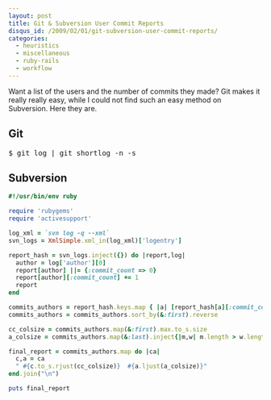 ```yaml
--- 
layout: post
title: Git & Subversion User Commit Reports
disqus_id: /2009/02/01/git-subversion-user-commit-reports/
categories: 
  - heuristics
  - miscellaneous
  - ruby-rails
  - workflow
---
```



<p>
  Want a list of the users and the number of commits they made? Git makes it really really easy, while I could not find such an easy method on Subversion. Here they are.
</p>


<h2>Git</h2>

<pre class="command">
$ git log | git shortlog -n -s
</pre>


<h2>Subversion</h2>

```ruby
#!/usr/bin/env ruby

require 'rubygems'
require 'activesupport'

log_xml = `svn log -q --xml`
svn_logs = XmlSimple.xml_in(log_xml)['logentry']

report_hash = svn_logs.inject({}) do |report,log|
  author = log['author'][0]
  report[author] ||= {:commit_count => 0}
  report[author][:commit_count] += 1
  report
end

commits_authors = report_hash.keys.map { |a| [report_hash[a][:commit_count], a] }
commits_authors = commits_authors.sort_by(&:first).reverse

cc_colsize = commits_authors.map(&:first).max.to_s.size
a_colsize = commits_authors.map(&:last).inject{|m,w| m.length > w.length ? m : w }.size

final_report = commits_authors.map do |ca|
  c,a = ca
  " #{c.to_s.rjust(cc_colsize)}  #{a.ljust(a_colsize)}"
end.join("\n")

puts final_report
```



